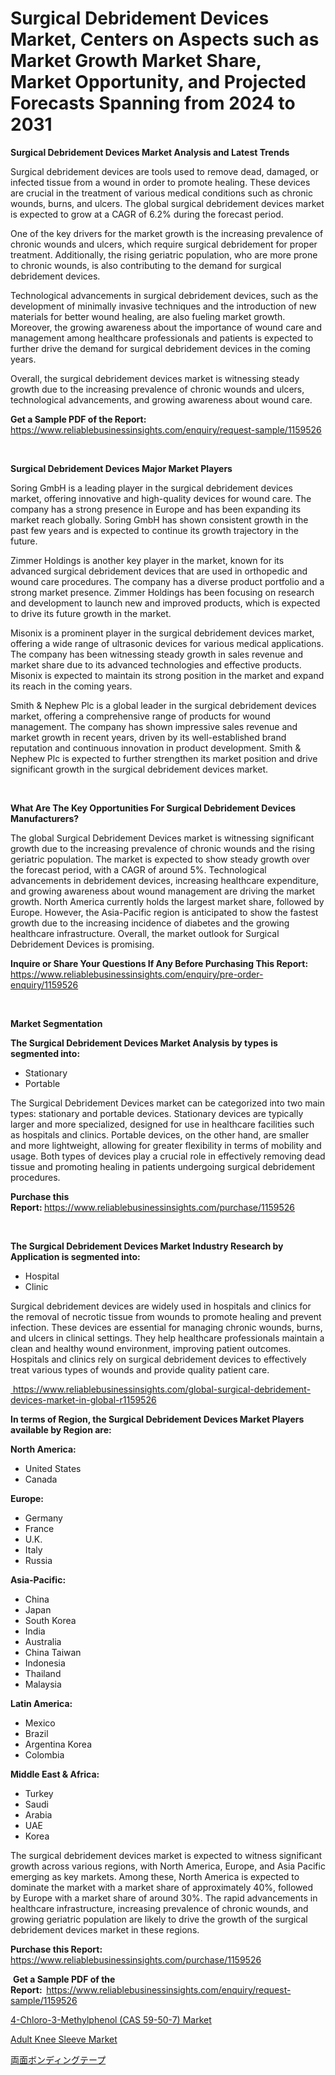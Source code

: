 <p><h1>Surgical Debridement Devices Market, Centers on Aspects such as Market Growth Market Share, Market Opportunity, and Projected Forecasts Spanning from 2024 to 2031</h1></p><p><strong>Surgical Debridement Devices Market Analysis and Latest Trends</strong></p>
<p><p>Surgical debridement devices are tools used to remove dead, damaged, or infected tissue from a wound in order to promote healing. These devices are crucial in the treatment of various medical conditions such as chronic wounds, burns, and ulcers. The global surgical debridement devices market is expected to grow at a CAGR of 6.2% during the forecast period.</p><p>One of the key drivers for the market growth is the increasing prevalence of chronic wounds and ulcers, which require surgical debridement for proper treatment. Additionally, the rising geriatric population, who are more prone to chronic wounds, is also contributing to the demand for surgical debridement devices. </p><p>Technological advancements in surgical debridement devices, such as the development of minimally invasive techniques and the introduction of new materials for better wound healing, are also fueling market growth. Moreover, the growing awareness about the importance of wound care and management among healthcare professionals and patients is expected to further drive the demand for surgical debridement devices in the coming years.</p><p>Overall, the surgical debridement devices market is witnessing steady growth due to the increasing prevalence of chronic wounds and ulcers, technological advancements, and growing awareness about wound care.</p></p>
<p><strong>Get a Sample PDF of the Report:&nbsp;</strong> <a href="https://www.reliablebusinessinsights.com/enquiry/request-sample/1159526">https://www.reliablebusinessinsights.com/enquiry/request-sample/1159526</a></p>
<p>&nbsp;</p>
<p><strong>Surgical Debridement Devices Major Market Players</strong></p>
<p><p>Soring GmbH is a leading player in the surgical debridement devices market, offering innovative and high-quality devices for wound care. The company has a strong presence in Europe and has been expanding its market reach globally. Soring GmbH has shown consistent growth in the past few years and is expected to continue its growth trajectory in the future.</p><p>Zimmer Holdings is another key player in the market, known for its advanced surgical debridement devices that are used in orthopedic and wound care procedures. The company has a diverse product portfolio and a strong market presence. Zimmer Holdings has been focusing on research and development to launch new and improved products, which is expected to drive its future growth in the market.</p><p>Misonix is a prominent player in the surgical debridement devices market, offering a wide range of ultrasonic devices for various medical applications. The company has been witnessing steady growth in sales revenue and market share due to its advanced technologies and effective products. Misonix is expected to maintain its strong position in the market and expand its reach in the coming years.</p><p>Smith & Nephew Plc is a global leader in the surgical debridement devices market, offering a comprehensive range of products for wound management. The company has shown impressive sales revenue and market growth in recent years, driven by its well-established brand reputation and continuous innovation in product development. Smith & Nephew Plc is expected to further strengthen its market position and drive significant growth in the surgical debridement devices market.</p></p>
<p>&nbsp;</p>
<p><strong>What Are The Key Opportunities For Surgical Debridement Devices Manufacturers?</strong></p>
<p><p>The global Surgical Debridement Devices market is witnessing significant growth due to the increasing prevalence of chronic wounds and the rising geriatric population. The market is expected to show steady growth over the forecast period, with a CAGR of around 5%. Technological advancements in debridement devices, increasing healthcare expenditure, and growing awareness about wound management are driving the market growth. North America currently holds the largest market share, followed by Europe. However, the Asia-Pacific region is anticipated to show the fastest growth due to the increasing incidence of diabetes and the growing healthcare infrastructure. Overall, the market outlook for Surgical Debridement Devices is promising.</p></p>
<p><strong>Inquire or Share Your Questions If Any Before Purchasing This Report:</strong> <a href="https://www.reliablebusinessinsights.com/enquiry/pre-order-enquiry/1159526">https://www.reliablebusinessinsights.com/enquiry/pre-order-enquiry/1159526</a></p>
<p>&nbsp;</p>
<p><strong>Market Segmentation</strong></p>
<p><strong>The Surgical Debridement Devices Market Analysis by types is segmented into:</strong></p>
<p><ul><li>Stationary</li><li>Portable</li></ul></p>
<p><p>The Surgical Debridement Devices market can be categorized into two main types: stationary and portable devices. Stationary devices are typically larger and more specialized, designed for use in healthcare facilities such as hospitals and clinics. Portable devices, on the other hand, are smaller and more lightweight, allowing for greater flexibility in terms of mobility and usage. Both types of devices play a crucial role in effectively removing dead tissue and promoting healing in patients undergoing surgical debridement procedures.</p></p>
<p><strong>Purchase this Report:&nbsp;</strong><a href="https://www.reliablebusinessinsights.com/purchase/1159526">https://www.reliablebusinessinsights.com/purchase/1159526</a></p>
<p>&nbsp;</p>
<p><strong>The Surgical Debridement Devices Market Industry Research by Application is segmented into:</strong></p>
<p><ul><li>Hospital</li><li>Clinic</li></ul></p>
<p><p>Surgical debridement devices are widely used in hospitals and clinics for the removal of necrotic tissue from wounds to promote healing and prevent infection. These devices are essential for managing chronic wounds, burns, and ulcers in clinical settings. They help healthcare professionals maintain a clean and healthy wound environment, improving patient outcomes. Hospitals and clinics rely on surgical debridement devices to effectively treat various types of wounds and provide quality patient care.</p></p>
<p><a href="https://www.reliablebusinessinsights.com/global-surgical-debridement-devices-market-in-global-r1159526">&nbsp;https://www.reliablebusinessinsights.com/global-surgical-debridement-devices-market-in-global-r1159526</a></p>
<p><strong>In terms of Region, the Surgical Debridement Devices Market Players available by Region are:</strong></p>
<p>
    <p> <strong> North America: </strong>
        <ul>
            <li>United States</li>
            <li>Canada</li>
        </ul>
        </p> 
    <p> <strong> Europe: </strong>
        <ul>
            <li>Germany</li>
            <li>France</li>
            <li>U.K.</li>
            <li>Italy</li>
            <li>Russia</li>
        </ul>
        </p> 
    <p> <strong> Asia-Pacific: </strong>
        <ul>
            <li>China</li>
            <li>Japan</li>
            <li>South Korea</li>
            <li>India</li>
            <li>Australia</li>
            <li>China Taiwan</li>
            <li>Indonesia</li>
            <li>Thailand</li>
            <li>Malaysia</li>
        </ul>
        </p> 
    <p> <strong> Latin America: </strong>
        <ul>
            <li>Mexico</li>
            <li>Brazil</li>
            <li>Argentina Korea</li>
            <li>Colombia</li>
        </ul>
        </p> 
    <p> <strong> Middle East & Africa: </strong>
        <ul>
            <li>Turkey</li>
            <li>Saudi</li>
            <li>Arabia</li>
            <li>UAE</li>
            <li>Korea</li>
        </ul>
    </p>
    </p>
<p><p>The surgical debridement devices market is expected to witness significant growth across various regions, with North America, Europe, and Asia Pacific emerging as key markets. Among these, North America is expected to dominate the market with a market share of approximately 40%, followed by Europe with a market share of around 30%. The rapid advancements in healthcare infrastructure, increasing prevalence of chronic wounds, and growing geriatric population are likely to drive the growth of the surgical debridement devices market in these regions.</p></p>
<p><strong>Purchase this Report: </strong><a href="https://www.reliablebusinessinsights.com/purchase/1159526">https://www.reliablebusinessinsights.com/purchase/1159526</a></p>
<p>&nbsp;<strong>Get a Sample PDF of the Report:&nbsp;&nbsp;</strong><a href="https://www.reliablebusinessinsights.com/enquiry/request-sample/1159526">https://www.reliablebusinessinsights.com/enquiry/request-sample/1159526</a></p>
<p><strong></strong></p>
<p><p><a href="https://github.com/EunaWiegad2023/Market-Research-Report-List-1/blob/main/4-chloro-3-methylphenol-cas-59-50-7-market.md">4-Chloro-3-Methylphenol (CAS 59-50-7) Market</a></p><p><a href="https://github.com/edytherolanlouisejk1miz0wig/Market-Research-Report-List-2/blob/main/adult-knee-sleeve-market.md">Adult Knee Sleeve Market</a></p><p><a href="https://github.com/VellaJacobi2023/Market-Research-Report-List-1/blob/main/604410388571.md">両面ボンディングテープ</a></p></p>